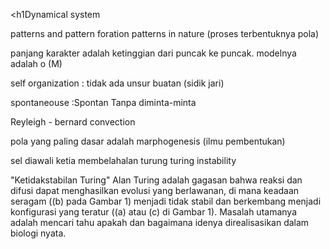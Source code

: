 <h1Dynamical system</h1>

<p>patterns and pattern foration
patterns in nature (proses terbentuknya pola)</p>

<p>panjang karakter adalah ketinggian dari puncak ke puncak. modelnya adalah o (M)</p>

<p>self organization : tidak ada unsur buatan (sidik jari)

spontaneouse :Spontan Tanpa diminta-minta</p>

<p>Reyleigh - bernard convection</p>

<p>pola yang paling dasar adalah marphogenesis (ilmu pembentukan)</p>

<p>sel diawali ketia membelahalan turung 
turing  instability</P>

<p>"Ketidakstabilan Turing" Alan Turing adalah gagasan bahwa reaksi dan difusi dapat menghasilkan evolusi yang berlawanan, di mana keadaan seragam ((b) pada Gambar 1) menjadi tidak stabil dan berkembang menjadi konfigurasi yang teratur ((a) atau (c) di Gambar 1). Masalah utamanya adalah mencari tahu apakah dan bagaimana idenya direalisasikan dalam biologi nyata.</p>
